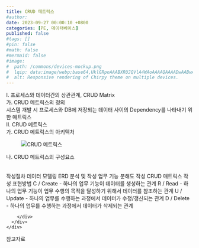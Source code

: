 ```yaml
---
title: CRUD 메트릭스
#author: 
date: 2023-09-27 00:00:10 +0800
categories: [PE, 데이터베이스]
published: false
#tags: []
#pin: false
#math: false
#mermaid: false
#image:
#  path: /commons/devices-mockup.png
#  lqip: data:image/webp;base64,UklGRpoAAABXRUJQVlA4WAoAAAAQAAAADwAABwAAQUxQSDIAAAARL0AmbZurmr57yyIiqE8oiG0bejIYEQTgqiDA9vqnsUSI6H+oAERp2HZ65qP/VIAWAFZQOCBCAAAA8AEAnQEqEAAIAAVAfCWkAALp8sF8rgRgAP7o9FDvMCkMde9PK7euH5M1m6VWoDXf2FkP3BqV0ZYbO6NA/VFIAAAA
#  alt: Responsive rendering of Chirpy theme on multiple devices.
---
```


<div class="post-wrap">
  <div class="para">
    <div class="para-title">
      I. 프로세스와 데이터간의 상관관계, CRUD Matrix
    </div>
    <div class="para-cntnt">
      <div class="para">
        <div class="para-title">
          가. CRUD 메트릭스의 정의
        </div>
        <div class="para-cntnt">
            시스템 개발 시 프로세스와 DB에 저장되는 데이터 사이의 Dependency를 나타내기 위한 매트릭스
        </div>
      </div>
    </div>
  </div>
  
  <div class="para">
    <div class="para-title">
      II. CRUD 메트릭스
    </div>
    <div class="para-cntnt">
      <div class="para">
        <div class="para-title">
          가. CRUD 메트릭스의 아키텍처
        </div>
        <div class="para-cntnt">
          <figure class="post-figure">
            <img src="/assets/img/posts/CRUD-메트릭스.png" alt="CRUD 메트릭스">
<!--            <figcaption>Source: Unveiling the Metaverse: Exploring Emerging Trends, Multifaceted Perspectives, and Future Challenges</figcaption>-->
          </figure>
        </div>
      </div>
      <div class="para">
        <div class="para-title">
          나. CRUD 메트릭스의 구성요소
        </div>
        <div class="para-cntnt">
          <table class="post-table">
          </table>
          작성절차
  데이터 모델링
  ERD 분석 및 작성
  업무 기능 분해도 작성 
  CRUD 매트릭스 작성
표현방법
  C / Create - 하나의 업무 기능이 데이터를 생성하는 관계
  R / Read - 하나의 업무 기능이 업무 수행의 목적을 달성하기 위해서 데이터를 참조하는 관계
  U / Update - 하나의 업무를 수행하는 과정에서 데이터가 수정/갱신되는 관계
  D / Delete - 하나의 업무를 수행하는 과정에서 데이터가 삭제되는 관계

        </div>
      </div>
    </div>
  </div>

  <div class="refr-wrap">
    <div class="refr-title">
        참고자료
    </div>
    <ol class="refr-list">
    <!--    <li>(나현식, 최대선) <a target="_blank" href="https://scienceon.kisti.re.kr/commons/util/originalView.do?cn=JAKO202225948430499&oCn=JAKO202225948430499&dbt=JAKO&journal=NJOU00291864">메타버스 보안 위협 요소 및 대응 방안 검토</a></li>-->
    <!--    <li>(M. Uddin, S. Manickam, H. Ullah, M. Obaidat and A. Dandoush) <a target="_blank" href="https://ieeexplore.ieee.org/abstract/document/10138386">Unveiling the Metaverse: Exploring Emerging Trends, Multifaceted Perspectives, and Future Challenges</a></li>-->
    </ol>
  </div>
</div>
